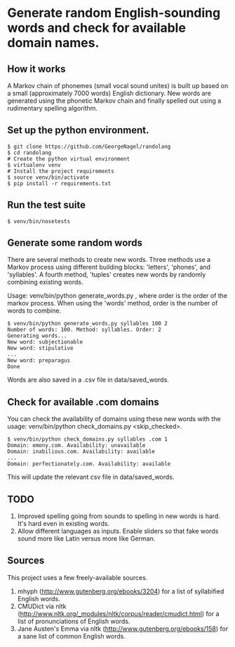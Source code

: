 # Generate random English-sounding words and check for available domain names.

## How it works
A Markov chain of phonemes (small vocal sound unites) is built up based on a small (approximately 7000 words) English dictionary. New words are generated using the phonetic Markov chain and finally spelled out using a rudimentary spelling algorithm.

## Set up the python environment.
```
$ git clone https://github.com/GeorgeNagel/randolang
$ cd randolang
# Create the python virtual environment
$ virtualenv venv
# Install the project requirements
$ source venv/bin/activate
$ pip install -r requirements.txt
```
## Run the test suite
```
$ venv/bin/nosetests
```
## Generate some random words
There are several methods to create new words. Three methods use a Markov process using different building blocks: 'letters', 'phones', and 'syllables'. A fourth method, 'tuples' creates new words by randomly combining existing words.

Usage: venv/bin/python generate_words.py <method> <number of words> <order>, where order is the order of the markov process. When using the 'words' method, order is the number of words to combine.

```
$ venv/bin/python generate_words.py syllables 100 2
Number of words: 100. Method: syllables. Order: 2
Generating words...
New word: subjectionable
New word: stipulative
...
New word: preparagus
Done
```
Words are also saved in a .csv file in data/saved_words.

## Check for available .com domains
You can check the availability of domains using these new words with the usage: venv/bin/python check_domains.py <method> <tld> <skip_checked>.

```
$ venv/bin/python check_domains.py syllables .com 1
Domain: emony.com. Availability: unavailable
Domain: inabilious.com. Availability: available
...
Domain: perfectionately.com. Availability: available
```
This will update the relevant csv file in data/saved_words.


## TODO
1. Improved spelling going from sounds to spelling in new words is hard. It's hard even in existing words.
2. Allow different languages as inputs. Enable sliders so that fake words sound more like Latin versus more like German.

## Sources
This project uses a few freely-available sources.
1. mhyph (http://www.gutenberg.org/ebooks/3204) for a list of syllabified English words.
2. CMUDict via nltk (http://www.nltk.org/_modules/nltk/corpus/reader/cmudict.html) for a list of pronunciations of English words.
3. Jane Austen's Emma via nltk (http://www.gutenberg.org/ebooks/158) for a sane list of common English words.
